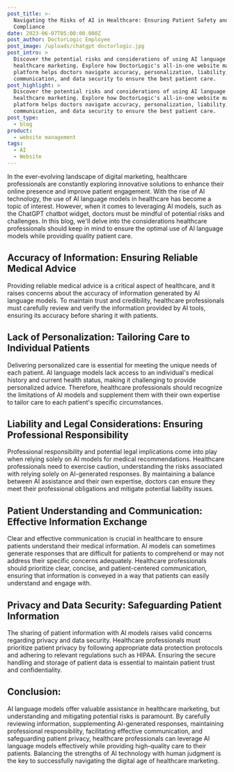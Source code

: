 ```yaml
---
post_title: >-
  Navigating the Risks of AI in Healthcare: Ensuring Patient Safety and Legal
  Compliance
date: 2023-06-07T05:00:00.000Z
post_author: DoctorLogic Employee
post_image: /uploads/chatgpt doctorlogic.jpg
post_intro: >
  Discover the potential risks and considerations of using AI language models in
  healthcare marketing. Explore how DoctorLogic's all-in-one website marketing
  platform helps doctors navigate accuracy, personalization, liability, patient
  communication, and data security to ensure the best patient care.
post_highlight: >
  Discover the potential risks and considerations of using AI language models in
  healthcare marketing. Explore how DoctorLogic's all-in-one website marketing
  platform helps doctors navigate accuracy, personalization, liability, patient
  communication, and data security to ensure the best patient care.
post_type:
  - blog
product:
  - website management
tags:
  - AI
  - Website
---
```


In the ever-evolving landscape of digital marketing, healthcare professionals are constantly exploring innovative solutions to enhance their online presence and improve patient engagement. With the rise of AI technology, the use of AI language models in healthcare has become a topic of interest. However, when it comes to leveraging AI models, such as the ChatGPT chatbot widget, doctors must be mindful of potential risks and challenges. In this blog, we'll delve into the considerations healthcare professionals should keep in mind to ensure the optimal use of AI language models while providing quality patient care.

## Accuracy of Information: Ensuring Reliable Medical Advice

Providing reliable medical advice is a critical aspect of healthcare, and it raises concerns about the accuracy of information generated by AI language models. To maintain trust and credibility, healthcare professionals must carefully review and verify the information provided by AI tools, ensuring its accuracy before sharing it with patients.

## Lack of Personalization: Tailoring Care to Individual Patients

Delivering personalized care is essential for meeting the unique needs of each patient. AI language models lack access to an individual's medical history and current health status, making it challenging to provide personalized advice. Therefore, healthcare professionals should recognize the limitations of AI models and supplement them with their own expertise to tailor care to each patient's specific circumstances.

## Liability and Legal Considerations: Ensuring Professional Responsibility

Professional responsibility and potential legal implications come into play when relying solely on AI models for medical recommendations. Healthcare professionals need to exercise caution, understanding the risks associated with relying solely on AI-generated responses. By maintaining a balance between AI assistance and their own expertise, doctors can ensure they meet their professional obligations and mitigate potential liability issues.

## Patient Understanding and Communication: Effective Information Exchange

Clear and effective communication is crucial in healthcare to ensure patients understand their medical information. AI models can sometimes generate responses that are difficult for patients to comprehend or may not address their specific concerns adequately. Healthcare professionals should prioritize clear, concise, and patient-centered communication, ensuring that information is conveyed in a way that patients can easily understand and engage with.

## Privacy and Data Security: Safeguarding Patient Information

The sharing of patient information with AI models raises valid concerns regarding privacy and data security. Healthcare professionals must prioritize patient privacy by following appropriate data protection protocols and adhering to relevant regulations such as HIPAA. Ensuring the secure handling and storage of patient data is essential to maintain patient trust and confidentiality.

## Conclusion:

AI language models offer valuable assistance in healthcare marketing, but understanding and mitigating potential risks is paramount. By carefully reviewing information, supplementing AI-generated responses, maintaining professional responsibility, facilitating effective communication, and safeguarding patient privacy, healthcare professionals can leverage AI language models effectively while providing high-quality care to their patients. Balancing the strengths of AI technology with human judgment is the key to successfully navigating the digital age of healthcare marketing.
